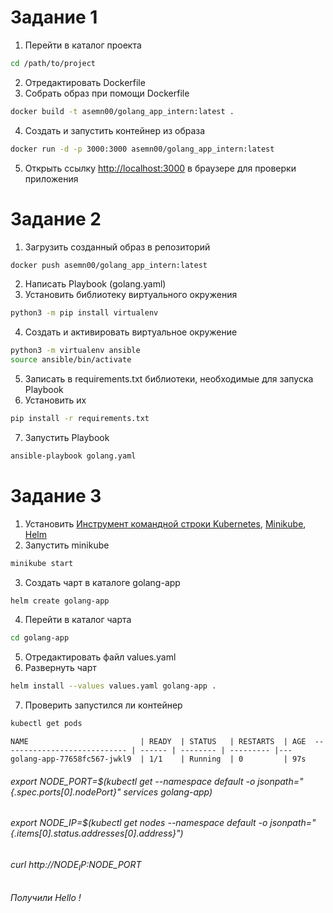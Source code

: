 # Задание 1
1. Перейти в каталог проекта
```sh
cd /path/to/project
```
2. Отредактировать Dockerfile
3. Собрать образ при помощи Dockerfile
```sh
docker build -t asemn00/golang_app_intern:latest .
```
4. Создать и запустить контейнер из образа
```sh
docker run -d -p 3000:3000 asemn00/golang_app_intern:latest
```
5. Открыть ссылку <http://localhost:3000> в браузере для проверки приложения
# Задание 2
1. Загрузить созданный образ в репозиторий
```sh
docker push asemn00/golang_app_intern:latest
```
2. Написать Playbook (golang.yaml)
3. Установить библиотеку виртуального окружения
```sh
python3 -m pip install virtualenv
```
4. Создать и активировать виртуальное окружение
```sh
python3 -m virtualenv ansible
source ansible/bin/activate
```
5. Записать в requirements.txt библиотеки, необходимые для запуска Playbook
6. Установить их
```sh
pip install -r requirements.txt
```
7. Запустить Playbook
```sh
ansible-playbook golang.yaml
```
# Задание 3
1. Установить [Инструмент командной строки Kubernetes](https://kubernetes.io/ru/docs/tasks/tools/install-kubectl/),  [Minikube](https://kubernetes.io/ru/docs/tasks/tools/install-minikube/), [Helm](https://helm.sh/ru/docs/intro/install/)
2. Запустить minikube
```sh
minikube start
```
3. Создать чарт в каталоге golang-app
```sh
helm create golang-app
```
4. Перейти в каталог чарта
```sh
cd golang-app
```
5. Отредактировать файл values.yaml
6. Развернуть чарт
```sh
helm install --values values.yaml golang-app .
```
7. Проверить запустился ли контейнер
```sh
kubectl get pods
```

`
NAME                         | READY  | STATUS   | RESTARTS  | AGE 
---------------------------- | ------ | -------- | --------- |--- 
golang-app-77658fc567-jwkl9  | 1/1    | Running  | 0         | 97s
`
###### export NODE_PORT=$(kubectl get --namespace default -o jsonpath="{.spec.ports[0].nodePort}" services golang-app)
###### export NODE_IP=$(kubectl get nodes --namespace default -o jsonpath="{.items[0].status.addresses[0].address}")
###### curl http://$NODE_IP:$NODE_PORT
###### Получили Hello !
